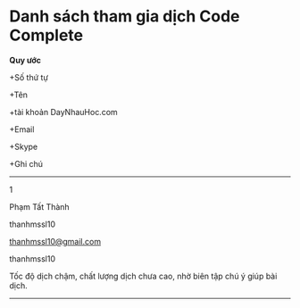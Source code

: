 Danh sách tham gia dịch Code Complete
===================

**Quy ước**


+Số thứ tự

+Tên

+tài khoản DayNhauHoc.com

+Email

+Skype

+Ghi chú



----
1 

Phạm Tất Thành

thanhmssl10

thanhmssl10@gmail.com

thanhmssl10

Tốc độ dịch chậm, chất lượng dịch chưa cao, nhờ biên tập chú ý giúp bài dịch.


----
